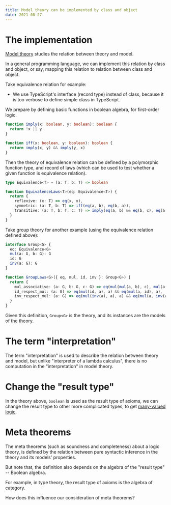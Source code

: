 ```yaml
---
title: Model theory can be implemented by class and object
date: 2021-08-27
---
```


# The implementation

[Model theory][] studies the relation between theory and model.

[model theory]: https://en.wikipedia.org/wiki/Model_theory

In a general programming language,
we can implement this relation by class and object,
or say, mapping this relation to relation between class and object.

Take equivalence relation for example:

- We use TypeScript's interface (record type) instead of class,
  because it is too verbose to define simple class in TypeScript.

We prepare by defining basic functions in boolean algebra, for first-order logic.

``` typescript
function imply(x: boolean, y: boolean): boolean {
  return !x || y
}

function iff(x: boolean, y: boolean): boolean {
  return imply(x, y) && imply(y, x)
}
```

Then the theory of equivalence relation can be defined by a polymorphic function type,
and record of laws (which can be used to test whether a given function is equivalence relation).

``` typescript
type Equivalence<T> = (a: T, b: T) => boolean

function EquivalenceLaws<T>(eq: Equivalence<T>) {
  return {
    reflexive: (x: T) => eq(x, x),
    symmetric: (a: T, b: T) => iff(eq(a, b), eq(b, a)),
    transitive: (a: T, b: T, c: T) => imply(eq(a, b) && eq(b, c), eq(a, c)),
  }
}
```

Take group theory for another example (using the equivalence relation defined above):

``` typescript
interface Group<G> {
  eq: Equivalence<G>
  mul(a: G, b: G): G
  id: G
  inv(a: G): G
}

function GroupLaws<G>({ eq, mul, id, inv }: Group<G>) {
  return {
    mul_associative: (a: G, b: G, c: G) => eq(mul(mul(a, b), c), mul(a, mul(b, c))),
    id_respect_mul: (a: G) => eq(mul(id, a), a) && eq(mul(a, id), a),
    inv_respect_mul: (a: G) => eq(mul(inv(a), a), a) && eq(mul(a, inv(a)), a),
  }
}
```

Given this definition, `Group<G>` is the theory,
and its instances are the models of the theory.

# The term "interpretation"

The term "interpretation" is used to describe the relation between theory and model,
but unlike "interpreter of a lambda calculus",
there is no computation in the "interpretation" in model theory.

# Change the "result type"

In the theory above, `boolean` is used as the result type of axioms,
we can change the result type to other more complicated types, to get [many-valued logic][].

[many-valued logic]: https://en.wikipedia.org/wiki/Many-valued_logic

# Meta theorems

The meta theorems (such as soundness and completeness) about a logic theory,
is defined by the relation between pure syntactic inference in the theory and its models' properties.

But note that, the definition also depends on the algebra of the "result type" -- Boolean algebra.

For example, in type theory, the result type of axioms is the algebra of category.

How does this influence our consideration of meta theorems?
